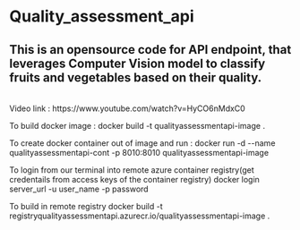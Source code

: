 # Quality_assessment_api
## This is an opensource code for API endpoint, that leverages Computer Vision model to classify fruits and vegetables based on their quality.
<br>
Video link :
https://www.youtube.com/watch?v=HyCO6nMdxC0

To build docker image : 
docker build -t qualityassessmentapi-image .

To create docker container out of image and run : 
docker run -d --name qualityassessmentapi-cont -p 8010:8010 qualityassessmentapi-image

To login from our terminal into remote azure container registry(get credentails from access keys of the container registry)
docker login server_url -u user_name -p password  

To build in remote registry
docker build -t registryqualityassessmentapi.azurecr.io/qualityassessmentapi-image . 

